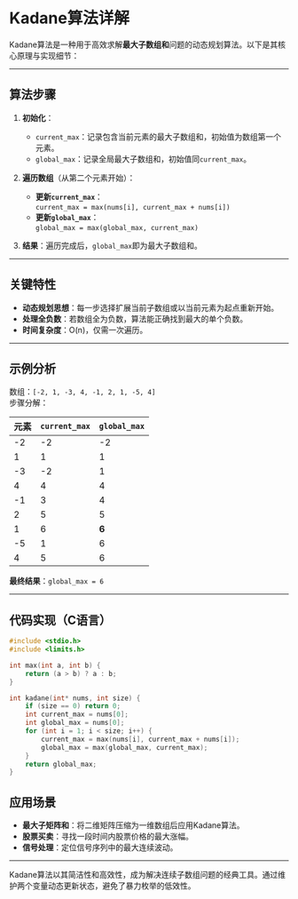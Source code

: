 # Kadane算法详解

Kadane算法是一种用于高效求解**最大子数组和**问题的动态规划算法。以下是其核心原理与实现细节：

---

## **算法步骤**

1. **初始化**：
   - `current_max`：记录包含当前元素的最大子数组和，初始值为数组第一个元素。
   - `global_max`：记录全局最大子数组和，初始值同`current_max`。

2. **遍历数组**（从第二个元素开始）：
   - **更新`current_max`**：  
     `current_max = max(nums[i], current_max + nums[i])`
   - **更新`global_max`**：  
     `global_max = max(global_max, current_max)`

3. **结果**：遍历完成后，`global_max`即为最大子数组和。

---

## **关键特性**
- **动态规划思想**：每一步选择扩展当前子数组或以当前元素为起点重新开始。
- **处理全负数**：若数组全为负数，算法能正确找到最大的单个负数。
- **时间复杂度**：O(n)，仅需一次遍历。

---

## **示例分析**
数组：`[-2, 1, -3, 4, -1, 2, 1, -5, 4]`  
步骤分解：

| 元素 | `current_max` | `global_max` |
|------|---------------|--------------|
| -2   | -2            | -2           |
| 1    | 1             | 1            |
| -3   | -2            | 1            |
| 4    | 4             | 4            |
| -1   | 3             | 4            |
| 2    | 5             | 5            |
| 1    | 6             | **6**        |
| -5   | 1             | 6            |
| 4    | 5             | 6            |

**最终结果**：`global_max = 6`

---

## **代码实现（C语言）**

```c
#include <stdio.h>
#include <limits.h>

int max(int a, int b) {
    return (a > b) ? a : b;
}

int kadane(int* nums, int size) {
    if (size == 0) return 0;
    int current_max = nums[0];
    int global_max = nums[0];
    for (int i = 1; i < size; i++) {
        current_max = max(nums[i], current_max + nums[i]);
        global_max = max(global_max, current_max);
    }
    return global_max;
}
```
## **应用场景**
- **最大子矩阵和**：将二维矩阵压缩为一维数组后应用Kadane算法。
- **股票买卖**：寻找一段时间内股票价格的最大涨幅。
- **信号处理**：定位信号序列中的最大连续波动。

---
Kadane算法以其简洁性和高效性，成为解决连续子数组问题的经典工具。通过维护两个变量动态更新状态，避免了暴力枚举的低效性。